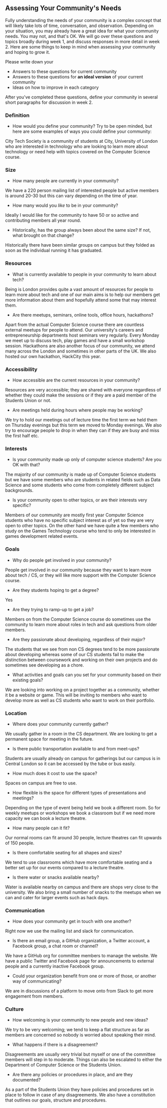 ## Assessing Your Community's Needs

Fully understanding the needs of your community is a complex concept that will likely take lots of time, conversation, and observation.  Depending on your situation, you may already have a great idea for what your community needs. You may not, and that's OK. We will go over these questions and topics broadly during week 1, and discuss responses in more detail in week 2. Here are some things to keep in mind when assessing your community and hoping to grow it.

Please write down your
- Answers to these questions for current community
- Answers to these questions for **an ideal version** of your current community
- Ideas on how to improve in each category

After you've completed these questions, define your community in several short paragraphs for discussion in week 2.

### Definition
- How would you define your community? Try to be open minded, but here are some examples of ways you could define your community: 

City Tech Society is a community of students at City, University of London who are interested in technology who are looking to learn more about technology or need help with topics covered on the Computer Science course.
  
### Size
- How many people are currently in your community?

We have a 220 person mailing list of interested people but active members is around 20-30 but this can vary depending on the time of year.
- How many would you _like_ to be in your community?

Ideally I would like for the community to have 50 or so active and contributing members all year round.
- Historically, has the group always been about the same size? If not, what brought on that change?

Historically there have been similar groups on campus but they folded as soon as the individual running it has graduated.

### Resources
- What is currently available to people in your community to learn about tech?

Being is London provides quite a vast amount of resources for people to learn more about tech and one of our main aims is to help our members get more information about them and hopefully attend some that may interest them.
- Are there meetups, seminars, online tools, office hours, hackathons?

Apart from the actual Computer Science course there are countless external meetups for people to attend. Our university's careers and entrepreneurship departments host seminars very regularly. Every Monday we meet up to discuss tech, play games and have a small workshop session. Hackathons are also another focus of our community, we attend many across the London and sometimes in other parts of the UK. We also hosted our own hackathon, HackCity this year.

### Accessibility
- How accessible are the current resources in your community?

Resources are very accessible; they are shared with everyone regardless of whether they could make the sessions or if they are a paid member of the Students Union or not.
- Are meetings held during hours where people may be working?

We try to hold our meetings out of lecture time the first term we held them on Thursday evenings but this term we moved to Monday evenings. We also try to encourage people to drop in when they can if they are busy and miss the first half etc. 

### Interests
- Is your community made up only of computer science students? Are you OK with that?

The majority of our community is made up of Computer Science students but we have some members who are students in related fields such as Data Science and some students who come from completely different subject backgrounds. 
- Is your community open to other topics, or are their interests very specific?

Members of our community are mostly first year Computer Science students who have no specific subject interest as of yet so they are very open to other topics. On the other hand we have quite a few members who study on the Games Technology course who tend to only be interested in games development related events. 

### Goals
- Why do people get involved in your community?

People get involved in our community because they want to learn more about tech / CS, or they will like more support with the Computer Science course. 
- Are they students hoping to get a degree?

Yes
- Are they trying to ramp-up to get a job?

Members on from the Computer Science course do sometimes use the community to learn more about roles in tech and ask questions from older members.
- Are they passionate about developing, regardless of their major?

The students that we see from non CS degrees tend to be more passionate about developing whereas some of our CS students fail to make the distinction between coursework and working on their own projects and do sometimes see developing as a chore.
- What activities and goals can you set for your community based on their existing goals?

We are looking into working on a project together as a community, whether it be a website or game. This will be inviting to members who want to develop more as well as CS students who want to work on their portfolio. 

### Location
- Where does your community currently gather?

We usually gather in a room in the CS department. We are looking to get a permanent space for meeting in the future.
- Is there public transportation available to and from meet-ups?

Students are usually already on campus for gatherings but our campus is in Central London so it can be accessed by the tube or bus easily. 
- How much does it cost to use the space?

Spaces on campus are free to use.
- How flexible is the space for different types of presentations and meetings?

Depending on the type of event being held we book a different room. So for weekly meetups or workshops we book a classroom but if we need more capacity we can book a lecture theatre. 
- How many people can it fit?

Our normal rooms can fit around 30 people, lecture theatres can fit upwards of 150 people.
- Is there comfortable seating for all shapes and sizes?

We tend to use classrooms which have more comfortable seating and a better set up for our events compared to a lecture theatre.
- Is there water or snacks available nearby?

Water is available nearby on campus and there are shops very close to the university. We also bring a small number of snacks to the meetups when we can and cater for larger events such as hack days. 

### Communication
- How does your community get in touch with one another?

Right now we use the mailing list and slack for communication. 
- Is there an email group, a GitHub organization, a Twitter account, a Facebook group, a chat room or channel?

We have a GitHub org for committee members to manage the website. We have a public Twitter and Facebook page for announcements to external people and a currently inactive Facebook group.
- Could your organization benefit from one or more of those, or another way of communicating?

We are in discussions of a platform to move onto from Slack to get more engagement from members. 

### Culture
- How welcoming is your community to new people and new ideas?

We try to be very welcoming; we tend to keep a flat structure as far as members are concerned so nobody is worried about speaking their mind.
- What happens if there is a disagreement?

Disagreements are usually very trivial but myself or one of the committee members will step in to moderate. Things can also be escalated to either the Department of Computer Science or the Students Union.
- Are there any policies or procedures in place, and are they documented?

As a part of the Students Union they have policies and procedures set in place to follow in case of any disagreements. We also have a constitution that outlines our goals, structure and procedures.
